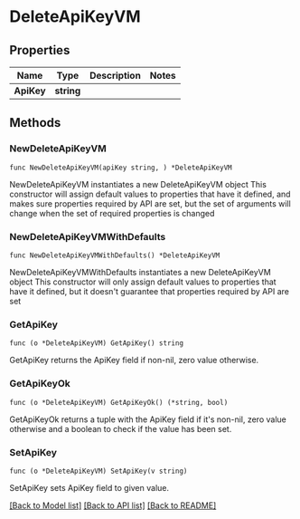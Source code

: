 # DeleteApiKeyVM

## Properties

Name | Type | Description | Notes
------------ | ------------- | ------------- | -------------
**ApiKey** | **string** |  | 

## Methods

### NewDeleteApiKeyVM

`func NewDeleteApiKeyVM(apiKey string, ) *DeleteApiKeyVM`

NewDeleteApiKeyVM instantiates a new DeleteApiKeyVM object
This constructor will assign default values to properties that have it defined,
and makes sure properties required by API are set, but the set of arguments
will change when the set of required properties is changed

### NewDeleteApiKeyVMWithDefaults

`func NewDeleteApiKeyVMWithDefaults() *DeleteApiKeyVM`

NewDeleteApiKeyVMWithDefaults instantiates a new DeleteApiKeyVM object
This constructor will only assign default values to properties that have it defined,
but it doesn't guarantee that properties required by API are set

### GetApiKey

`func (o *DeleteApiKeyVM) GetApiKey() string`

GetApiKey returns the ApiKey field if non-nil, zero value otherwise.

### GetApiKeyOk

`func (o *DeleteApiKeyVM) GetApiKeyOk() (*string, bool)`

GetApiKeyOk returns a tuple with the ApiKey field if it's non-nil, zero value otherwise
and a boolean to check if the value has been set.

### SetApiKey

`func (o *DeleteApiKeyVM) SetApiKey(v string)`

SetApiKey sets ApiKey field to given value.



[[Back to Model list]](../README.md#documentation-for-models) [[Back to API list]](../README.md#documentation-for-api-endpoints) [[Back to README]](../README.md)


